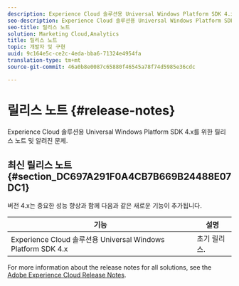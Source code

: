 ```yaml
---
description: Experience Cloud 솔루션용 Universal Windows Platform SDK 4.x를 위한 릴리스 노트 및 알려진 문제.
seo-description: Experience Cloud 솔루션용 Universal Windows Platform SDK 4.x를 위한 릴리스 노트 및 알려진 문제.
seo-title: 릴리스 노트
solution: Marketing Cloud,Analytics
title: 릴리스 노트
topic: 개발자 및 구현
uuid: 9c164e5c-ce2c-4eda-bba6-71324e4954fa
translation-type: tm+mt
source-git-commit: 46a0b8e0087c65880f46545a78f74d5985e36cdc

---
```



# 릴리스 노트 {#release-notes}

Experience Cloud 솔루션용 Universal Windows Platform SDK 4.x를 위한 릴리스 노트 및 알려진 문제.

## 최신 릴리스 노트 {#section_DC697A291F0A4CB7B669B24488E07DC1}

버전 4.x는 중요한 성능 향상과 함께 다음과 같은 새로운 기능이 추가됩니다.

| 기능 | 설명 |
|--- |--- |
| Experience Cloud 솔루션용 Universal Windows Platform SDK 4.x | 초기 릴리스. |


For more information about the release notes for all solutions, see the [Adobe Experience Cloud Release Notes](https://docs.adobe.com/content/help/en/release-notes/experience-cloud/current.html).
